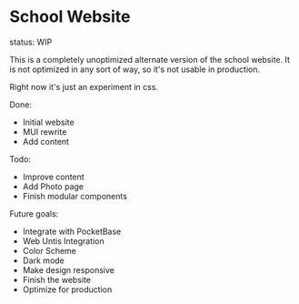 # School Website
status: WIP
 
This is a completely unoptimized alternate version of the school website. It is not optimized in any sort of way, so it's not usable in production.

Right now it's just an experiment in css.

Done:
- Initial website
- MUI rewrite
- Add content

Todo:
- Improve content
- Add Photo page
- Finish modular components

Future goals:
- Integrate with PocketBase
- Web Untis Integration
- Color Scheme
- Dark mode
- Make design responsive
- Finish the website
- Optimize for production